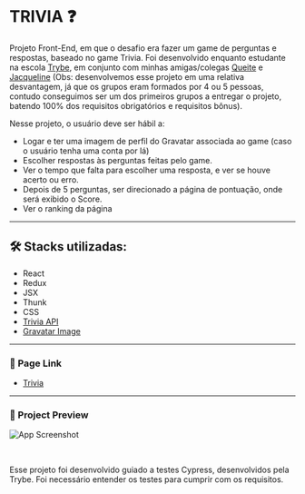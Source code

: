 # TRIVIA ❓

Projeto Front-End, em que o desafio era fazer um game de perguntas e respostas, baseado no game Trivia. Foi desenvolvido enquanto estudante na escola [Trybe](https://www.betrybe.com/), em conjunto com minhas amigas/colegas [Queite](https://www.github.com/queite) e [Jacqueline](https://github.com/Jacqueline-Silva) (Obs: desenvolvemos esse projeto em uma relativa desvantagem, já que os grupos eram formados por 4 ou 5 pessoas, contudo conseguimos ser um dos primeiros grupos a entregar o projeto, batendo 100% dos requisitos obrigatórios e requisitos bônus).


Nesse projeto, o usuário deve ser hábil a:
* Logar e ter uma imagem de perfil do Gravatar associada ao game (caso o usuário tenha uma conta por lá) 
* Escolher respostas às perguntas feitas pelo game.
* Ver o tempo que falta para escolher uma resposta, e ver se houve acerto ou erro.
* Depois de 5 perguntas, ser direcionado a página de pontuação, onde será exibido o Score.
* Ver o ranking da página
---

## 🛠️ **Stacks utilizadas:**
* React
* Redux
* JSX
* Thunk
* CSS
* [Trivia API](https://opentdb.com/api_config.php)
* [Gravatar Image](https://br.gravatar.com/site/implement/images/)
---

### 🔗 Page Link
* [Trivia](https://queite.github.io/trivia/)

---

### 🔎 Project Preview
![App Screenshot](./src/image/Trivia.gif)

&nbsp;

Esse projeto foi desenvolvido guiado a testes Cypress, desenvolvidos pela Trybe. Foi necessário entender os testes para cumprir com os requisitos.
